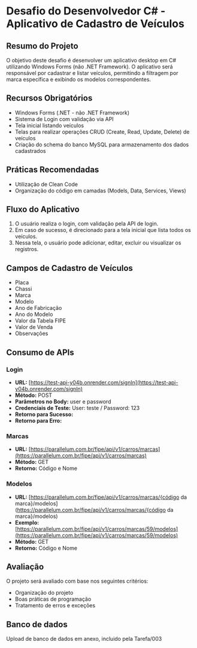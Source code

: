 # Desafio do Desenvolvedor C# - Aplicativo de Cadastro de Veículos

## Resumo do Projeto
O objetivo deste desafio é desenvolver um aplicativo desktop em C# utilizando Windows Forms (não .NET Framework). O aplicativo será responsável por cadastrar e listar veículos, permitindo a filtragem por marca específica e exibindo os modelos correspondentes.

## Recursos Obrigatórios
- Windows Forms (.NET - não .NET Framework)
- Sistema de Login com validação via API
- Tela inicial listando veículos
- Telas para realizar operações CRUD (Create, Read, Update, Delete) de veículos
- Criação do schema do banco MySQL para armazenamento dos dados cadastrados

## Práticas Recomendadas
- Utilização de Clean Code
- Organização do código em camadas (Models, Data, Services, Views)

## Fluxo do Aplicativo
1. O usuário realiza o login, com validação pela API de login.
2. Em caso de sucesso, é direcionado para a tela inicial que lista todos os veículos.
3. Nessa tela, o usuário pode adicionar, editar, excluir ou visualizar os registros.

## Campos de Cadastro de Veículos
- Placa
- Chassi
- Marca
- Modelo
- Ano de Fabricação
- Ano do Modelo
- Valor da Tabela FIPE
- Valor de Venda
- Observações

## Consumo de APIs
### Login
- **URL:** [https://test-api-y04b.onrender.com/signIn](https://test-api-y04b.onrender.com/signIn)
- **Método:** POST
- **Parâmetros no Body:** user e password
- **Credenciais de Teste:** User: teste / Password: 123
- **Retorno para Sucesso:**
- **Retorno para Erro:**

### Marcas
- **URL:** [https://parallelum.com.br/fipe/api/v1/carros/marcas](https://parallelum.com.br/fipe/api/v1/carros/marcas)
- **Método:** GET
- **Retorno:** Código e Nome

### Modelos
- **URL:** [https://parallelum.com.br/fipe/api/v1/carros/marcas/{código da marca}/modelos](https://parallelum.com.br/fipe/api/v1/carros/marcas/{código da marca}/modelos)
- **Exemplo:** [https://parallelum.com.br/fipe/api/v1/carros/marcas/59/modelos](https://parallelum.com.br/fipe/api/v1/carros/marcas/59/modelos)
- **Método:** GET
- **Retorno:** Código e Nome

## Avaliação
O projeto será avaliado com base nos seguintes critérios:
- Organização do projeto
- Boas práticas de programação
- Tratamento de erros e exceções

## Banco de dados
Upload de banco de dados em anexo, incluido pela Tarefa/003
